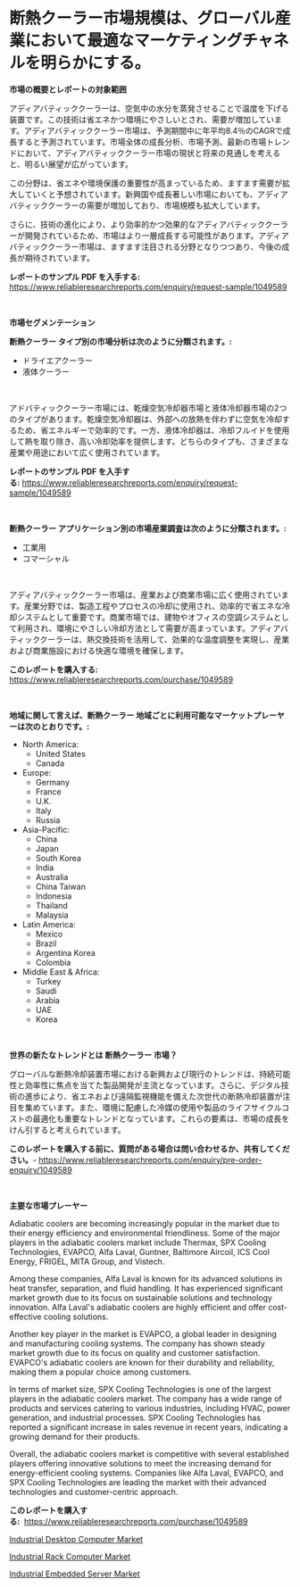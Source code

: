 <p><h1>断熱クーラー市場規模は、グローバル産業において最適なマーケティングチャネルを明らかにする。</h1></p><p><strong>市場の概要とレポートの対象範囲</strong></p>
<p><p>アディアバティッククーラーは、空気中の水分を蒸発させることで温度を下げる装置です。この技術は省エネかつ環境にやさしいとされ、需要が増加しています。アディアバティッククーラー市場は、予測期間中に年平均8.4％のCAGRで成長すると予測されています。市場全体の成長分析、市場予測、最新の市場トレンドにおいて、アディアバティッククーラー市場の現状と将来の見通しを考えると、明るい展望が広がっています。</p><p>この分野は、省エネや環境保護の重要性が高まっているため、ますます需要が拡大していくと予想されています。新興国や成長著しい市場においても、アディアバティッククーラーの需要が増加しており、市場規模も拡大しています。</p><p>さらに、技術の進化により、より効率的かつ効果的なアディアバティッククーラーが開発されているため、市場はより一層成長する可能性があります。アディアバティッククーラー市場は、ますます注目される分野となりつつあり、今後の成長が期待されています。</p></p>
<p><strong>レポートのサンプル PDF を入手する:</strong> <a href="https://www.reliableresearchreports.com/enquiry/request-sample/1049589">https://www.reliableresearchreports.com/enquiry/request-sample/1049589</a></p>
<p>&nbsp;</p>
<p><strong>市場セグメンテーション</strong></p>
<p><strong>断熱クーラー タイプ別の市場分析は次のように分類されます。:</strong></p>
<p><ul><li>ドライエアクーラー</li><li>液体クーラー</li></ul></p>
<p>&nbsp;</p>
<p><p>アドバティッククーラー市場には、乾燥空気冷却器市場と液体冷却器市場の2つのタイプがあります。乾燥空気冷却器は、外部への放熱を伴わずに空気を冷却するため、省エネルギーで効率的です。一方、液体冷却器は、冷却フルイドを使用して熱を取り除き、高い冷却効率を提供します。どちらのタイプも、さまざまな産業や用途において広く使用されています。</p></p>
<p><strong>レポートのサンプル PDF を入手する:</strong>&nbsp;<a href="https://www.reliableresearchreports.com/enquiry/request-sample/1049589">https://www.reliableresearchreports.com/enquiry/request-sample/1049589</a></p>
<p>&nbsp;</p>
<p><strong> 断熱クーラー アプリケーション別の市場産業調査は次のように分類されます。:</strong></p>
<p><ul><li>工業用</li><li>コマーシャル</li></ul></p>
<p>&nbsp;</p>
<p><p>アディアバティッククーラー市場は、産業および商業市場に広く使用されています。産業分野では、製造工程やプロセスの冷却に使用され、効率的で省エネな冷却システムとして重要です。商業市場では、建物やオフィスの空調システムとして利用され、環境にやさしい冷却方法として需要が高まっています。アディアバティッククーラーは、熱交換技術を活用して、効果的な温度調整を実現し、産業および商業施設における快適な環境を確保します。</p></p>
<p><strong>このレポートを購入する:</strong>&nbsp; <a href="https://www.reliableresearchreports.com/purchase/1049589">https://www.reliableresearchreports.com/purchase/1049589</a></p>
<p>&nbsp;</p>
<p><strong>地域に関して言えば、断熱クーラー 地域ごとに利用可能なマーケットプレーヤーは次のとおりです。:</strong></p>
<p><ul>
    <li>
        North America:
        <ul>
            <li>United States</li>
            <li>Canada</li>
        </ul>
    </li>
    <li>
        Europe:
        <ul>
            <li>Germany</li>
            <li>France</li>
            <li>U.K.</li>
            <li>Italy</li>
            <li>Russia</li>
        </ul>
    </li>
    <li>
        Asia-Pacific:
        <ul>
            <li>China</li>
            <li>Japan</li>
            <li>South Korea</li>
            <li>India</li>
            <li>Australia</li>
            <li>China Taiwan</li>
            <li>Indonesia</li>
            <li>Thailand</li>
            <li>Malaysia</li>
        </ul>
    </li>
    <li>
        Latin America:
        <ul>
            <li>Mexico</li>
            <li>Brazil</li>
            <li>Argentina Korea</li>
            <li>Colombia</li>
        </ul>
    </li>
    <li>
        Middle East & Africa:
        <ul>
            <li>Turkey</li>
            <li>Saudi</li>
            <li>Arabia</li>
            <li>UAE</li>
            <li>Korea</li>
        </ul>
    </li>
    </ul></p>
<p>&nbsp;</p>
<p><strong>世界の新たなトレンドとは 断熱クーラー 市場？</strong></p>
<p><p>グローバルな断熱冷却装置市場における新興および現行のトレンドは、持続可能性と効率性に焦点を当てた製品開発が主流となっています。さらに、デジタル技術の進歩により、省エネおよび遠隔監視機能を備えた次世代の断熱冷却装置が注目を集めています。また、環境に配慮した冷媒の使用や製品のライフサイクルコストの最適化も重要なトレンドとなっています。これらの要素は、市場の成長をけん引すると考えられています。</p></p>
<p><strong>このレポートを購入する前に、質問がある場合は問い合わせるか、共有してください。</strong>- <a href="https://www.reliableresearchreports.com/enquiry/pre-order-enquiry/1049589">https://www.reliableresearchreports.com/enquiry/pre-order-enquiry/1049589</a></p>
<p>&nbsp;</p>
<p><strong>主要な市場プレーヤー</strong></p>
<p><p>Adiabatic coolers are becoming increasingly popular in the market due to their energy efficiency and environmental friendliness. Some of the major players in the adiabatic coolers market include Thermax, SPX Cooling Technologies, EVAPCO, Alfa Laval, Guntner, Baltimore Aircoil, ICS Cool Energy, FRIGEL, MITA Group, and Vistech.</p><p>Among these companies, Alfa Laval is known for its advanced solutions in heat transfer, separation, and fluid handling. It has experienced significant market growth due to its focus on sustainable solutions and technology innovation. Alfa Laval's adiabatic coolers are highly efficient and offer cost-effective cooling solutions.</p><p>Another key player in the market is EVAPCO, a global leader in designing and manufacturing cooling systems. The company has shown steady market growth due to its focus on quality and customer satisfaction. EVAPCO's adiabatic coolers are known for their durability and reliability, making them a popular choice among customers.</p><p>In terms of market size, SPX Cooling Technologies is one of the largest players in the adiabatic coolers market. The company has a wide range of products and services catering to various industries, including HVAC, power generation, and industrial processes. SPX Cooling Technologies has reported a significant increase in sales revenue in recent years, indicating a growing demand for their products.</p><p>Overall, the adiabatic coolers market is competitive with several established players offering innovative solutions to meet the increasing demand for energy-efficient cooling systems. Companies like Alfa Laval, EVAPCO, and SPX Cooling Technologies are leading the market with their advanced technologies and customer-centric approach.</p></p>
<p><strong>このレポートを購入する:</strong>&nbsp;&nbsp;<a href="https://www.reliableresearchreports.com/purchase/1049589">https://www.reliableresearchreports.com/purchase/1049589</a></p>
<p><p><a href="https://github.com/gdfhhhj/Market-Research-Report-List-3/blob/main/industrial-desktop-computer-market.md">Industrial Desktop Computer Market</a></p><p><a href="https://github.com/singletonthaxterkelliehr2df/Market-Research-Report-List-1/blob/main/industrial-rack-computer-market.md">Industrial Rack Computer Market</a></p><p><a href="https://github.com/RichRobinson5/Market-Research-Report-List-4/blob/main/industrial-embedded-server-market.md">Industrial Embedded Server Market</a></p></p>